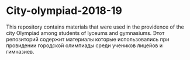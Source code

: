 # City-olympiad-2018-19
This repository contains materials that were used in the providence of the city Olympiad among students of lyceums and gymnasiums.
Этот репозиторий содержит материалы которые использовались при провидении городской олимпиады среди учеников лицейов и гимназиев. 
